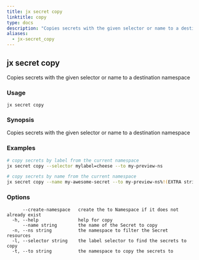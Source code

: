 ```yaml
---
title: jx secret copy
linktitle: copy
type: docs
description: "Copies secrets with the given selector or name to a destination namespace"
aliases:
  - jx-secret_copy
---
```


## jx secret copy

Copies secrets with the given selector or name to a destination namespace

### Usage

```
jx secret copy
```

### Synopsis

Copies secrets with the given selector or name to a destination namespace

### Examples

  ```bash
  # copy secrets by label from the current namespace
  jx secret copy --selector mylabel=cheese --to my-preview-ns
  
  # copy secrets by name from the current namespace
  jx secret copy --name my-awesome-secret --to my-preview-ns%!(EXTRA string=jx-secret)

  ```
### Options

```
      --create-namespace   create the to Namespace if it does not already exist
  -h, --help               help for copy
      --name string        the name of the Secret to copy
  -n, --ns string          the namespace to filter the Secret resources
  -l, --selector string    the label selector to find the secrets to copy
  -t, --to string          the namespace to copy the secrets to
```

